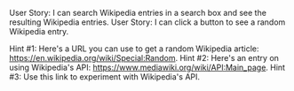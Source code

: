 User Story: I can search Wikipedia entries in a search box and see the resulting Wikipedia entries.
User Story: I can click a button to see a random Wikipedia entry.

Hint #1: Here's a URL you can use to get a random Wikipedia article: https://en.wikipedia.org/wiki/Special:Random.
Hint #2: Here's an entry on using Wikipedia's API: https://www.mediawiki.org/wiki/API:Main_page.
Hint #3: Use this link to experiment with Wikipedia's API.

